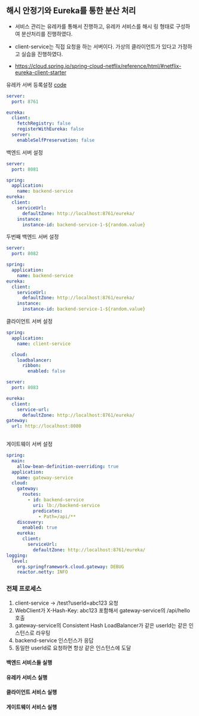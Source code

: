 ## 해시 안정기와 Eureka를 통한 분산 처리

- 서비스 관리는 유레카를 통해서 진행하고, 유레카 서비스를 해시 링 형태로 구성하여 분산처리를 진행하였다.

- client-service는 직접 요청을 하는 서버이다. 가상의 클라이언트가 있다고 가정하고 실습을 진행하였다.

- https://cloud.spring.io/spring-cloud-netflix/reference/html/#netflix-eureka-client-starter


유레카 서버 등록설정
[code](https://github.com/amazon7737/system-design/blob/main/consistent%20hash/eureka-service/src/main/resources/application.yml)
```yml
server:
  port: 8761

eureka:
  client:
    fetchRegistry: false
    registerWithEureka: false
  server:
    enableSelfPreservation: false
```

백엔드 서버 설정
```yml
server:
  port: 8081

spring:
  application:
    name: backend-service
eureka:
  client:
    serviceUrl:
      defaultZone: http://localhost:8761/eureka/
    instance:
      instance-id: backend-service-1-${random.value}
```

두번째 백엔드 서버 설정
```yml
server:
  port: 8082

spring:
  application:
    name: backend-service
eureka:
  client:
    serviceUrl:
      defaultZone: http://localhost:8761/eureka/
    instance:
      instance-id: backend-service-1-${random.value}
```

클라이언트 서버 설정
```yml
spring:
  application:
    name: client-service

  cloud:
    loadbalancer:
      ribbon:
        enabled: false

server:
  port: 8083

eureka:
  client:
    service-url:
      defaultZone: http://localhost:8761/eureka/
gateway:
  url: http://localhost:8080
  
```

게이트웨이 서버 설정
```yml
spring:
  main:
    allow-bean-definition-overriding: true
  application:
    name: gateway-service
  cloud:
    gateway:
      routes:
        - id: backend-service
          uri: lb://backend-service
          predicates:
            - Path=/api/**
    discovery:
      enabled: true
    eureka:
      client:
        serviceUrl:
          defaultZone: http://localhost:8761/eureka/
logging:
  level:
    org.springframework.cloud.gateway: DEBUG
    reactor.netty: INFO
```


### 전체 프로세스

1. client-service → /test?userId=abc123 요청
2. WebClient가 X-Hash-Key: abc123 포함해서 gateway-service의 /api/hello 호출
3. gateway-service의 Consistent Hash LoadBalancer가 같은 userId는 같은 인스턴스로 라우팅
4. backend-service 인스턴스가 응답
5. 동일한 userId로 요청하면 항상 같은 인스턴스에 도달


#### 백엔드 서비스들 실행


#### 유레카 서비스 실행


#### 클라이언트 서비스 실행



#### 게이트웨이 서비스 실행

